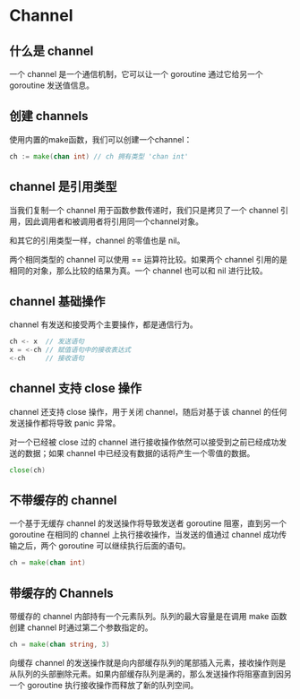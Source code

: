 # Channel

## 什么是 channel

一个 channel 是一个通信机制，它可以让一个 goroutine 通过它给另一个 goroutine 发送值信息。

## 创建 channels

使用内置的make函数，我们可以创建一个channel：

```go
ch := make(chan int) // ch 拥有类型 'chan int'
```

## channel 是引用类型

当我们复制一个 channel 用于函数参数传递时，我们只是拷贝了一个 channel 引用，因此调用者和被调用者将引用同一个channel对象。

和其它的引用类型一样，channel 的零值也是 nil。

两个相同类型的 channel 可以使用 == 运算符比较。如果两个 channel 引用的是相同的对象，那么比较的结果为真。一个 channel 也可以和 nil 进行比较。

## channel 基础操作

channel 有发送和接受两个主要操作，都是通信行为。

```go
ch <- x  // 发送语句
x = <-ch // 赋值语句中的接收表达式
<-ch     // 接收语句
```

## channel 支持 close 操作

channel 还支持 close 操作，用于关闭 channel，随后对基于该 channel 的任何发送操作都将导致 panic 异常。

对一个已经被 close 过的 channel 进行接收操作依然可以接受到之前已经成功发送的数据；如果 channel 中已经没有数据的话将产生一个零值的数据。

```go
close(ch)
```

## 不带缓存的 channel

一个基于无缓存 channel 的发送操作将导致发送者 goroutine 阻塞，直到另一个 goroutine 在相同的 channel 上执行接收操作，当发送的值通过 channel 成功传输之后，两个 goroutine 可以继续执行后面的语句。

```go
ch = make(chan int)
```

## 带缓存的 Channels

带缓存的 channel 内部持有一个元素队列。队列的最大容量是在调用 make 函数创建 channel 时通过第二个参数指定的。

```go
ch = make(chan string, 3)
```

向缓存 channel 的发送操作就是向内部缓存队列的尾部插入元素，接收操作则是从队列的头部删除元素。如果内部缓存队列是满的，那么发送操作将阻塞直到因另一个 goroutine 执行接收操作而释放了新的队列空间。